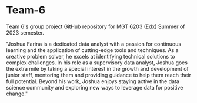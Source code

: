 # Team-6
 Team 6's group project GitHub repository for MGT 6203 (Edx) Summer of 2023 semester.

"Joshua Farina is a dedicated data analyst with a passion for continuous learning and the application of cutting-edge tools and techniques. As a creative problem solver, he excels at identifying technical solutions to complex challenges. In his role as a supervisory data analyst, Joshua goes the extra mile by taking a special interest in the growth and development of junior staff, mentoring them and providing guidance to help them reach their full potential. Beyond his work, Joshua enjoys staying active in the data science community and exploring new ways to leverage data for positive change."